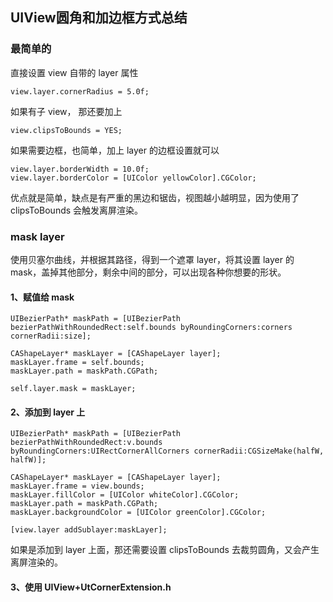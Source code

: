 ## UIView圆角和加边框方式总结

### 最简单的

直接设置 view 自带的 layer 属性

	view.layer.cornerRadius = 5.0f;

如果有子 view， 那还要加上
	
	view.clipsToBounds = YES;
	
如果需要边框，也简单，加上 layer 的边框设置就可以

	view.layer.borderWidth = 10.0f;
	view.layer.borderColor = [UIColor yellowColor].CGColor;
	
优点就是简单，缺点是有严重的黑边和锯齿，视图越小越明显，因为使用了 clipsToBounds 会触发离屏渲染。



### mask layer

使用贝塞尔曲线，并根据其路径，得到一个遮罩 layer，将其设置 layer 的 mask，盖掉其他部分，剩余中间的部分，可以出现各种你想要的形状。

#### 1、赋值给 mask

	UIBezierPath* maskPath = [UIBezierPath bezierPathWithRoundedRect:self.bounds byRoundingCorners:corners cornerRadii:size];
    
    CAShapeLayer* maskLayer = [CAShapeLayer layer];
    maskLayer.frame = self.bounds;
    maskLayer.path = maskPath.CGPath;
    
    self.layer.mask = maskLayer;

#### 2、添加到 layer 上

	UIBezierPath* maskPath = [UIBezierPath bezierPathWithRoundedRect:v.bounds byRoundingCorners:UIRectCornerAllCorners cornerRadii:CGSizeMake(halfW, halfW)];

	CAShapeLayer* maskLayer = [CAShapeLayer layer];
	maskLayer.frame = view.bounds;
	maskLayer.fillColor = [UIColor whiteColor].CGColor;
	maskLayer.path = maskPath.CGPath;
	maskLayer.backgroundColor = [UIColor greenColor].CGColor;

	[view.layer addSublayer:maskLayer];
	
如果是添加到 layer 上面，那还需要设置 clipsToBounds 去裁剪圆角，又会产生离屏渲染的。

#### 3、使用 UIView+UtCornerExtension.h

